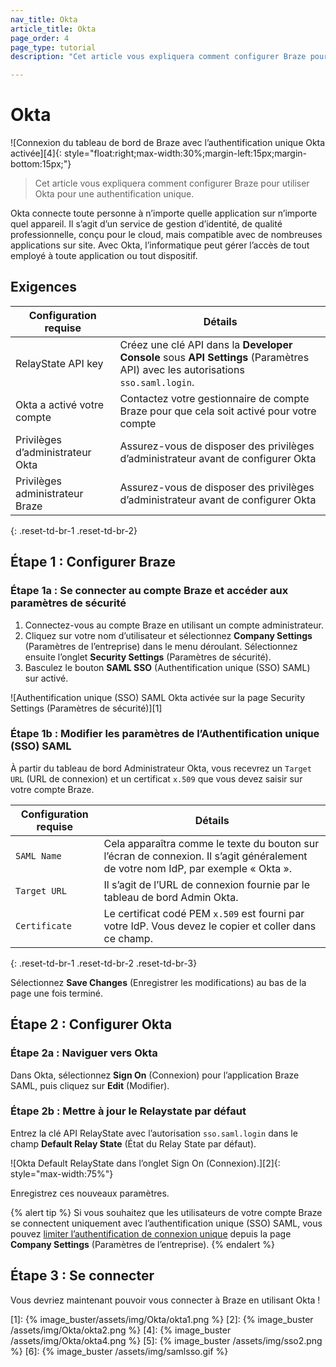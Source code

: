 ```yaml
---
nav_title: Okta
article_title: Okta
page_order: 4
page_type: tutorial
description: "Cet article vous expliquera comment configurer Braze pour utiliser Okta pour une authentification unique." 

---
```


# Okta 

![Connexion du tableau de bord de Braze avec l’authentification unique Okta activée][4]{: style="float:right;max-width:30%;margin-left:15px;margin-bottom:15px;"}

> Cet article vous expliquera comment configurer Braze pour utiliser Okta pour une authentification unique.

Okta connecte toute personne à n’importe quelle application sur n’importe quel appareil. Il s’agit d’un service de gestion d’identité, de qualité professionnelle, conçu pour le cloud, mais compatible avec de nombreuses applications sur site. Avec Okta, l’informatique peut gérer l’accès de tout employé à toute application ou tout dispositif.
<br>
## Exigences

| Configuration requise | Détails |
| ----------- | ------- |
| RelayState API key | Créez une clé API dans la **Developer Console** sous **API Settings** (Paramètres API) avec les autorisations `sso.saml.login`. |
| Okta a activé votre compte | Contactez votre gestionnaire de compte Braze pour que cela soit activé pour votre compte |
| Privilèges d’administrateur Okta | Assurez-vous de disposer des privilèges d’administrateur avant de configurer Okta |
| Privilèges administrateur Braze | Assurez-vous de disposer des privilèges d’administrateur avant de configurer Okta |
{: .reset-td-br-1 .reset-td-br-2}

## Étape 1 : Configurer Braze

### Étape 1a : Se connecter au compte Braze et accéder aux paramètres de sécurité

1. Connectez-vous au compte Braze en utilisant un compte administrateur.
2. Cliquez sur votre nom d’utilisateur et sélectionnez **Company Settings** (Paramètres de l’entreprise) dans le menu déroulant. Sélectionnez ensuite l’onglet **Security Settings** (Paramètres de sécurité). 
3. Basculez le bouton **SAML SSO** (Authentification unique (SSO) SAML) sur activé.

![Authentification unique (SSO) SAML Okta activée sur la page Security Settings (Paramètres de sécurité)][1]

### Étape 1b : Modifier les paramètres de l’Authentification unique (SSO) SAML

À partir du tableau de bord Administrateur Okta, vous recevrez un `Target URL` (URL de connexion) et un certificat `x.509` que vous devez saisir sur votre compte Braze.

| Configuration requise | Détails |
|---|---|
| `SAML Name` | Cela apparaîtra comme le texte du bouton sur l’écran de connexion. Il s’agit généralement de votre nom IdP, par exemple « Okta ». |
| `Target URL` | Il s’agit de l’URL de connexion fournie par le tableau de bord Admin Okta.|
| `Certificate` | Le certificat codé PEM `x.509` est fourni par votre IdP. Vous devez le copier et coller dans ce champ. |
{: .reset-td-br-1 .reset-td-br-2 .reset-td-br-3}

Sélectionnez **Save Changes** (Enregistrer les modifications) au bas de la page une fois terminé.

## Étape 2 : Configurer Okta

### Étape 2a : Naviguer vers Okta

Dans Okta, sélectionnez **Sign On** (Connexion) pour l’application Braze SAML, puis cliquez sur **Edit** (Modifier).

### Étape 2b : Mettre à jour le Relaystate par défaut

Entrez la clé API RelayState avec l’autorisation `sso.saml.login` dans le champ **Default Relay State** (État du Relay State par défaut).

![Okta Default RelayState dans l’onglet Sign On (Connexion).][2]{: style="max-width:75%"}

Enregistrez ces nouveaux paramètres.

{% alert tip %}
Si vous souhaitez que les utilisateurs de votre compte Braze se connectent uniquement avec l’authentification unique (SSO) SAML, vous pouvez [limiter l’authentification de connexion unique]({{site.baseurl}}/user_guide/administrative/access_braze/single_sign_on/set_up/#restriction) depuis la page **Company Settings** (Paramètres de l’entreprise).
{% endalert %}

## Étape 3 : Se connecter

Vous devriez maintenant pouvoir vous connecter à Braze en utilisant Okta !


[1]: {% image_buster/assets/img/Okta/okta1.png %}
[2]: {% image_buster /assets/img/Okta/okta2.png %}
[4]: {% image_buster /assets/img/Okta/okta4.png %}
[5]: {% image_buster /assets/img/sso2.png %}
[6]: {% image_buster /assets/img/samlsso.gif %}